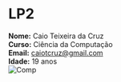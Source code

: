 # LP2
**Nome:** Caio Teixeira da Cruz  
**Curso:** Ciência da Computação  
**Email:** <caiotcruz@gmail.com>  
**Idade:** 19 anos  
![Comp](https://media.giphy.com/media/ohONS2y8GTDoI/giphy.gif)
